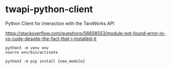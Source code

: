 # twapi-python-client
Python Client for interaction with the TaroWorks API


https://stackoverflow.com/questions/56658553/module-not-found-error-in-vs-code-despite-the-fact-that-i-installed-it

```
python3 -m venv env
source env/bin/activate
```

```
python3 -m pip install {new_module}
```